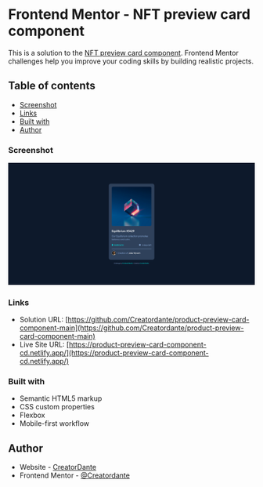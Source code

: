 # Frontend Mentor - NFT preview card component

This is a solution to the [NFT preview card component](https://www.frontendmentor.io/challenges/nft-preview-card-component-SbdUL_w0U/hub). Frontend Mentor challenges help you improve your coding skills by building realistic projects.

## Table of contents

- [Screenshot](#screenshot)
- [Links](#links)
- [Built with](#built-with)
- [Author](#author)

### Screenshot

![](./design/Screenshot.png)

### Links

- Solution URL: [https://github.com/Creatordante/product-preview-card-component-main](https://github.com/Creatordante/product-preview-card-component-main)
- Live Site URL: [https://product-preview-card-component-cd.netlify.app/](https://product-preview-card-component-cd.netlify.app/)

### Built with

- Semantic HTML5 markup
- CSS custom properties
- Flexbox
- Mobile-first workflow

## Author

- Website - [CreatorDante](https://github.com/Creatordante)
- Frontend Mentor - [@Creatordante](https://www.frontendmentor.io/profile/Creatordante)
